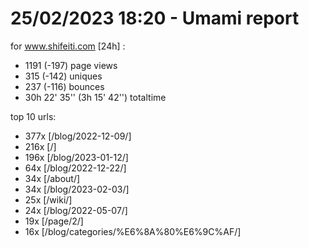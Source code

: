 # 25/02/2023 18:20 - Umami report
for www.shifeiti.com [24h] :

 - 1191 (-197) page views
 - 315 (-142) uniques
 - 237 (-116) bounces
 - 30h 22' 35'' (3h 15' 42'') totaltime


top 10 urls:
 - 377x [/blog/2022-12-09/]
 - 216x [/]
 - 196x [/blog/2023-01-12/]
 - 64x [/blog/2022-12-22/]
 - 34x [/about/]
 - 34x [/blog/2023-02-03/]
 - 25x [/wiki/]
 - 24x [/blog/2022-05-07/]
 - 19x [/page/2/]
 - 16x [/blog/categories/%E6%8A%80%E6%9C%AF/]


